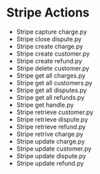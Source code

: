 

 # Stripe Actions 

* Stripe capture charge.py
* Stripe close dispute.py
* Stripe create charge.py
* Stripe create customer.py
* Stripe create refund.py
* Stripe delete customer.py
* Stripe get all charges.py
* Stripe get all customers.py
* Stripe get all disputes.py
* Stripe get all refunds.py
* Stripe get handle.py
* Stripe retrieve customer.py
* Stripe retrieve dispute.py
* Stripe retrieve refund.py
* Stripe retrive charge.py
* Stripe update charge.py
* Stripe update customer.py
* Stripe update dispute.py
* Stripe update refund.py
